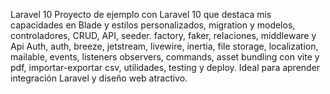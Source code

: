 Laravel 10
Proyecto de ejemplo con Laravel 10 que destaca mis capacidades en Blade y estilos personalizados, migration y modelos, controladores, CRUD, API, seeder. factory, faker, relaciones, middleware y Api Auth, auth, breeze, jetstream, livewire, inertia, file storage, localization, mailable, events, listeners observers, commands, asset bundling con vite y pdf, importar-exportar csv, utilidades, testing y deploy. Ideal para aprender integración Laravel y diseño web atractivo.
